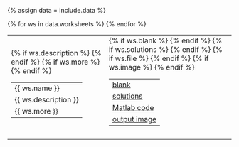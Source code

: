 {% assign data = include.data %}
<table class="asst-table">
{% for ws in data.worksheets %}
<tr>
	<td>
		<table class="inner">
			<tr>
			    <td>{{ ws.name }}</td>
			</tr>
			{% if ws.description %}
			<tr>
			    <td>{{ ws.description }}</td>
			</tr>
			{% endif %}
			{% if ws.more %}
			<tr>
			    <td>{{ ws.more }}</td>
			</tr>
			{% endif %}
		</table>
	</td>
	<td>
		<table class="inner">
			{% if ws.blank %}
		  <tr>
			    <td><a href="{{ data.home }}/{{ ws.blank }}">blank</a></td>
			</tr>
			{% endif %}
			{% if ws.solutions %}
			<tr>
			    <td><a href="{{ data.home }}/{{ ws.solutions }}">solutions</a></td>
			</tr>
			{% endif %}
			{% if ws.file %}
		  <tr>
			    <td><a href="{{ data.home }}/{{ ws.file }}">Matlab code</a></td>
			</tr>
			{% endif %}
			{% if ws.image %}
		  <tr>
			    <td><a href="{{ data.home }}/{{ ws.image }}">output image</a></td>
			</tr>
			{% endif %}
		</table>
		<div style="padding-bottom: 10px"></div>
	</td>
</tr>
{% endfor %}
</table>
